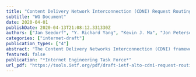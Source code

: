 ```yaml
---
title: "Content Delivery Network Interconnection (CDNI) Request Routing: CDNI Footprint and Capabilities Advertisement using ALTO"
subtitle: "WG Document"
date: 2020-04-01
publishDate: 2020-04-13T21:08:12.331330Z
authors: ["Jan Seedorf", "Y. Richard Yang", "Kevin J. Ma", "Jon Peterson", "Jingxuan Jensen Zhang"]
categories: ["internet-draft"]
publication_types: ["4"]
abstract: "The Content Delivery Networks Interconnection (CDNI) framework [RFC6707] defines a set of protocols to interconnect CDNs, to achieve multiple goals such as extending the reach of a given CDN to areas that are not covered by that particular CDN. One component that is needed to achieve the goal of CDNI described in [RFC7336] is the CDNI Request Routing Footprint & Capabilities Advertisement interface (FCI). [RFC8008] defines precisely the semantics of FCI and provides guidelines on the FCI protocol, but the exact protocol is explicitly outside the scope of that document. This document defines an FCI protocol using the Application-Layer Traffic Optimization (ALTO) protocol, following the guidelines defined in [RFC8008]."
featured: false
publication: "*Internet Engineering Task Force*"
url_pdf: "https://tools.ietf.org/pdf/draft-ietf-alto-cdni-request-routing-alto-11.pdf"
---
```


